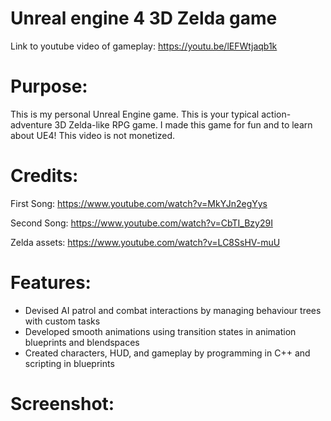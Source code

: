 # Unreal engine 4 3D Zelda game

Link to youtube video of gameplay: https://youtu.be/lEFWtjaqb1k

# Purpose:
This is my personal Unreal Engine game.
This is your typical action-adventure 3D Zelda-like RPG game.
I made this game for fun and to learn about UE4!
This video is not monetized.

# Credits:
First Song: https://www.youtube.com/watch?v=MkYJn2egYys

Second Song: https://www.youtube.com/watch?v=CbTI_Bzy29I

Zelda assets: https://www.youtube.com/watch?v=LC8SsHV-muU

# Features:
- Devised AI patrol and combat interactions by managing behaviour trees with custom tasks
- Developed smooth animations using transition states in animation blueprints and blendspaces
- Created characters, HUD, and gameplay by programming in C++ and scripting in blueprints

# Screenshot:
